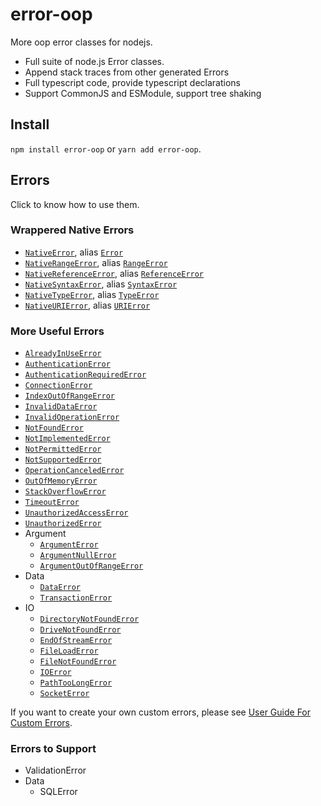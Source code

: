 # error-oop

More oop error classes for nodejs.

- Full suite of node.js Error classes.
- Append stack traces from other generated Errors
- Full typescript code, provide typescript declarations
- Support CommonJS and ESModule, support tree shaking

## Install

`npm install error-oop` or `yarn add error-oop`.

## Errors

Click to know how to use them.

### Wrappered Native Errors

- [`NativeError`], alias [`Error`]
- [`NativeRangeError`], alias [`RangeError`]
- [`NativeReferenceError`], alias [`ReferenceError`]
- [`NativeSyntaxError`], alias [`SyntaxError`]
- [`NativeTypeError`], alias [`TypeError`]
- [`NativeURIError`], alias [`URIError`]

### More Useful Errors

- [`AlreadyInUseError`]
- [`AuthenticationError`]
- [`AuthenticationRequiredError`]
- [`ConnectionError`]
- [`IndexOutOfRangeError`]
- [`InvalidDataError`]
- [`InvalidOperationError`]
- [`NotFoundError`]
- [`NotImplementedError`]
- [`NotPermittedError`]
- [`NotSupportedError`]
- [`OperationCanceledError`]
- [`OutOfMemoryError`]
- [`StackOverflowError`]
- [`TimeoutError`]
- [`UnauthorizedAccessError`]
- [`UnauthorizedError`]
- Argument
    - [`ArgumentError`]
    - [`ArgumentNullError`]
    - [`ArgumentOutOfRangeError`]
- Data
    - [`DataError`]
    - [`TransactionError`]
- IO
    - [`DirectoryNotFoundError`]
    - [`DriveNotFoundError`]
    - [`EndOfStreamError`]
    - [`FileLoadError`]
    - [`FileNotFoundError`]
    - [`IOError`]
    - [`PathTooLongError`]
    - [`SocketError`]

If you want to create your own custom errors, please see [User Guide For Custom Errors].

### Errors to Support

- ValidationError
- Data
    - SQLError

<!-- link list -->

[`NativeError`]: ./docs/user-guide.native-errors.md#nativeerror
[`NativeRangeError`]: ./docs/user-guide.native-errors.md#nativerangeerror
[`NativeReferenceError`]: ./docs/user-guide.native-errors.md#nativereferenceerror
[`NativeSyntaxError`]: ./docs/user-guide.native-errors.md#nativesyntaxerror
[`NativeTypeError`]: ./docs/user-guide.native-errors.md#nativetypeerror
[`NativeURIError`]: ./docs/user-guide.native-errors.md#nativeurierror

[`Error`]: ./docs/user-guide.native-errors.md#nativeerror
[`RangeError`]: ./docs/user-guide.native-errors.md#nativerangeerror
[`ReferenceError`]: ./docs/user-guide.native-errors.md#nativereferenceerror
[`SyntaxError`]: ./docs/user-guide.native-errors.md#nativesyntaxerror
[`TypeError`]: ./docs/user-guide.native-errors.md#nativetypeerror
[`URIError`]: ./docs/user-guide.native-errors.md#nativeurierror

[`AlreadyInUseError`]: ./docs/user-guide.more-oop-errors.md#alreadyinuseerror
[`AuthenticationError`]: ./docs/user-guide.more-oop-errors.md#authenticationerror
[`AuthenticationRequiredError`]: ./docs/user-guide.more-oop-errors.md#authenticationrequirederror
[`ConnectionError`]: ./docs/user-guide.more-oop-errors.md#connectionerror
[`IndexOutOfRangeError`]: ./docs/user-guide.more-oop-errors.md#indexoutofrangeerror
[`InvalidDataError`]: ./docs/user-guide.more-oop-errors.md#invaliddataerror
[`InvalidOperationError`]: ./docs/user-guide.more-oop-errors.md#invalidoperationerror
[`NotFoundError`]: ./docs/user-guide.more-oop-errors.md#notfounderror
[`NotImplementedError`]: ./docs/user-guide.more-oop-errors.md#notimplementederror
[`NotPermittedError`]: ./docs/user-guide.more-oop-errors.md#notpermittederror
[`NotSupportedError`]: ./docs/user-guide.more-oop-errors.md#notsupportederror
[`OperationCanceledError`]: ./docs/user-guide.more-oop-errors.md#operationcancelederror
[`OutOfMemoryError`]: ./docs/user-guide.more-oop-errors.md#outofmemoryerror
[`StackOverflowError`]: ./docs/user-guide.more-oop-errors.md#stackoverflowerror
[`TimeoutError`]: ./docs/user-guide.more-oop-errors.md#timeouterror
[`UnauthorizedAccessError`]: ./docs/user-guide.more-oop-errors.md#unauthorizedaccesserror
[`UnauthorizedError`]: ./docs/user-guide.more-oop-errors.md#unauthorizederror

[`ArgumentError`]: ./docs/user-guide.more-oop-errors.md#argumenterror
[`ArgumentNullError`]: ./docs/user-guide.more-oop-errors.md#argumentnullerror
[`ArgumentOutOfRangeError`]: ./docs/user-guide.more-oop-errors.md#argumentoutofrangeerror

[`DataError`]: ./docs/user-guide.more-oop-errors.md#dataerror
[`TransactionError`]: ./docs/user-guide.more-oop-errors.md#transactionerror

[`DirectoryNotFoundError`]: ./docs/user-guide.more-oop-errors.md#directorynotfounderror
[`DriveNotFoundError`]: ./docs/user-guide.more-oop-errors.md#drivenotfounderror
[`EndOfStreamError`]: ./docs/user-guide.more-oop-errors.md#endofstreamerror
[`FileLoadError`]: ./docs/user-guide.more-oop-errors.md#fileloaderror
[`FileNotFoundError`]: ./docs/user-guide.more-oop-errors.md#filenotfounderror
[`IOError`]: ./docs/user-guide.more-oop-errors.md#ioerror
[`PathTooLongError`]: ./docs/user-guide.more-oop-errors.md#pathtoolongerror
[`SocketError`]: ./docs/user-guide.more-oop-errors.md#socketerror

[User Guide For Custom Errors]: ./docs/user-guide.custom-errors.md
